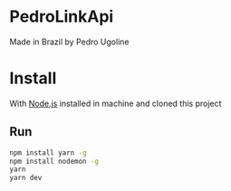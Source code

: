 # PedroLinkApi
Made in Brazil by Pedro Ugoline


# Install

With [Node.js](http://nodejs.org/) installed in machine and cloned this project

## Run 

```sh
npm install yarn -g
npm install nodemon -g 
yarn
yarn dev
```
